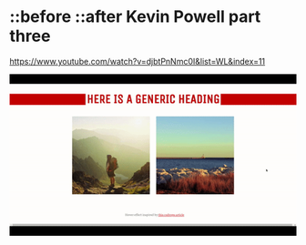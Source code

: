 # ::before ::after Kevin Powell part three

https://www.youtube.com/watch?v=djbtPnNmc0I&list=WL&index=11

![](./record.gif)